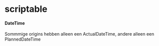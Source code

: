 # scriptable

#### DateTime

Sommmige origins hebben alleen een ActualDateTime, andere alleen een PlannedDateTime
